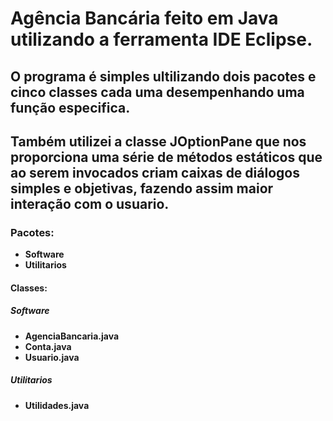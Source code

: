 # Agência Bancária feito em Java utilizando a ferramenta IDE Eclipse.

## O programa é simples ultilizando dois pacotes e cinco classes cada uma desempenhando uma função especifica.
## Também utilizei a classe JOptionPane que nos proporciona uma série de métodos estáticos que ao serem invocados criam caixas de diálogos simples e objetivas, fazendo assim maior interação com o usuario.

### Pacotes:

* **Software**
* **Utilitarios**

#### Classes:

##### Software
* **AgenciaBancaria.java**
* **Conta.java**
* **Usuario.java**

##### Utilitarios
* **Utilidades.java**






